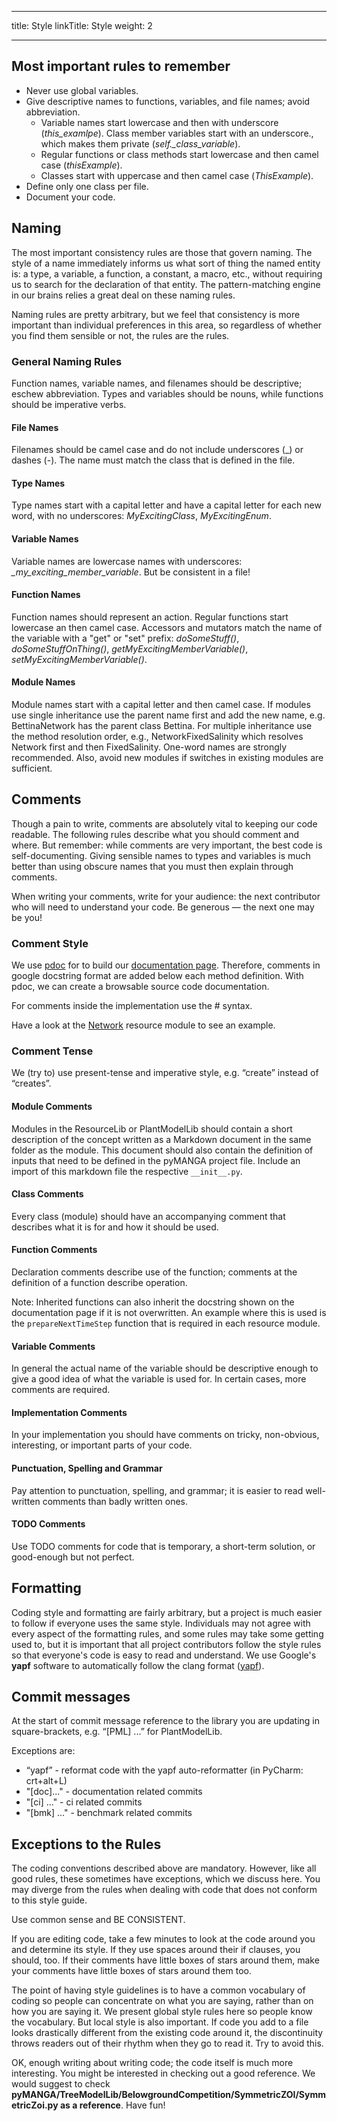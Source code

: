 
---
title: Style
linkTitle: Style
weight: 2

---

## Most important rules to remember

- Never use global variables.
- Give descriptive names to functions, variables, and file names; avoid abbreviation.
    - Variable names start lowercase and then with underscore (*this_examlpe*). Class member variables start with an underscore., which makes them private (*self._class_variable*).
    - Regular functions or class methods start lowercase and then camel case (*thisExample*).
    - Classes start with uppercase and then camel case (*ThisExample*).
- Define only one class per file.
- Document your code.

## Naming

The most important consistency rules are those that govern naming. The style of a name immediately informs us what sort of thing the named entity is: a type, a variable, a function, a constant, a macro, etc., without requiring us to search for the declaration of that entity. The pattern-matching engine in our brains relies a great deal on these naming rules.

Naming rules are pretty arbitrary, but we feel that consistency is more important than individual preferences in this area, so regardless of whether you find them sensible or not, the rules are the rules.
### General Naming Rules
Function names, variable names, and filenames should be descriptive; eschew abbreviation. Types and variables should be nouns, while functions should be imperative verbs.
#### File Names
Filenames should be camel case and do not include underscores (_) or dashes (-). The name must match the class that is defined in the file.

#### Type Names
Type names start with a capital letter and have a capital letter for each new word, with no underscores: *MyExcitingClass*, *MyExcitingEnum*.
#### Variable Names
Variable names are lowercase names with underscores: *_my_exciting_member_variable*. But be consistent in a file!
#### Function Names
Function names should represent an action. Regular functions start lowercase an then camel case. Accessors and mutators match the name of the variable with a "get" or "set" prefix: *doSomeStuff()*, *doSomeStuffOnThing()*, *getMyExcitingMemberVariable()*, *setMyExcitingMemberVariable()*.
#### Module Names
Module names start with a capital letter and then camel case. If modules use single inheritance use the parent name first and add the new name, e.g. BettinaNetwork has the parent class Bettina. For multiple inheritance use the method resolution order, e.g., NetworkFixedSalinity which resolves Network first and then FixedSalinity. One-word names are strongly recommended. Also, avoid new modules if switches in existing modules are sufficient.

## Comments

Though a pain to write, comments are absolutely vital to keeping our code readable.
The following rules describe what you should comment and where.
But remember: while comments are very important, the best code is self-documenting.
Giving sensible names to types and variables is much better than using obscure names that you must then explain through comments.

When writing your comments, write for your audience: the next contributor who will need to understand your code. Be generous — the next one may be you!

### Comment Style

We use [pdoc](https://pdoc.dev/) for to build our [documentation page](https://pymanga.github.io/pyMANGA/pyMANGA.html).
Therefore, comments in google docstring format are added below each method definition.
With pdoc, we can create a browsable source code documentation.

For comments inside the implementation use the # syntax. 

Have a look at the [Network](https://github.com/pymanga/pyMANGA/blob/master/ResourceLib/BelowGround/Network/Network/Network.py) resource module to see an example.

### Comment Tense

We (try to) use present-tense and imperative style, e.g. “create” instead of “creates”.

#### Module Comments
Modules in the ResourceLib or PlantModelLib should contain a short description of the concept written as a Markdown document in the same folder as the module.
This document should also contain the definition of inputs that need to be defined in the pyMANGA project file.
Include an import of this markdown file the respective ``__init__.py``.

#### Class Comments
Every class (module) should have an accompanying comment that describes what it is for and how it should be used.

#### Function Comments
Declaration comments describe use of the function; comments at the definition of a function describe operation.

Note: Inherited functions can also inherit the docstring shown on the documentation page if it is not overwritten.
An example where this is used is the ``prepareNextTimeStep`` function that is required in each resource module.

#### Variable Comments
In general the actual name of the variable should be descriptive enough to give a good idea of what the variable is used for. In certain cases, more comments are required.

#### Implementation Comments
In your implementation you should have comments on tricky, non-obvious, interesting, or important parts of your code.

#### Punctuation, Spelling and Grammar
Pay attention to punctuation, spelling, and grammar; it is easier to read well-written comments than badly written ones.

#### TODO Comments
Use TODO comments for code that is temporary, a short-term solution, or good-enough but not perfect.

## Formatting

Coding style and formatting are fairly arbitrary, but a project is much easier to follow if everyone uses the same style.
Individuals may not agree with every aspect of the formatting rules, and some rules may take some getting used to, but it is important that all project contributors follow the style rules so that everyone's code is easy to read and understand.
We use Google's **yapf** software to automatically follow the clang format (<a href="https://github.com/google/yapf" target="_blank">yapf</a>).

## Commit messages

At the start of commit message reference to the library you are updating in square-brackets, e.g. “[PML] ...” for PlantModelLib.

Exceptions are:
- “yapf” - reformat code with the yapf auto-reformatter (in PyCharm: crt+alt+L)
- "[doc]..." - documentation related commits
- "[ci] ..." - ci related commits
- "[bmk] ..." - benchmark related commits

## Exceptions to the Rules

The coding conventions described above are mandatory.
However, like all good rules, these sometimes have exceptions, which we discuss here.
You may diverge from the rules when dealing with code that does not conform to this style guide.

Use common sense and BE CONSISTENT.

If you are editing code, take a few minutes to look at the code around you and determine its style.
If they use spaces around their if clauses, you should, too.
If their comments have little boxes of stars around them, make your comments have little boxes of stars around them too.

The point of having style guidelines is to have a common vocabulary of coding so people can concentrate on what you are saying, rather than on how you are saying it.
We present global style rules here so people know the vocabulary.
But local style is also important.
If code you add to a file looks drastically different from the existing code around it, the discontinuity throws readers out of their rhythm when they go to read it.
 Try to avoid this.

OK, enough writing about writing code; the code itself is much more interesting.
You might be interested in checking out a good reference. 
We would suggest to check **pyMANGA/TreeModelLib/BelowgroundCompetition/SymmetricZOI/SymmetricZoi.py as a reference**.
Have fun!

